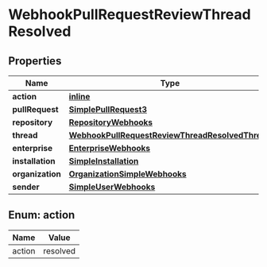 
# WebhookPullRequestReviewThreadResolved

## Properties
Name | Type | Description | Notes
------------ | ------------- | ------------- | -------------
**action** | [**inline**](#Action) |  | 
**pullRequest** | [**SimplePullRequest3**](SimplePullRequest3.md) |  | 
**repository** | [**RepositoryWebhooks**](RepositoryWebhooks.md) |  | 
**thread** | [**WebhookPullRequestReviewThreadResolvedThread**](WebhookPullRequestReviewThreadResolvedThread.md) |  | 
**enterprise** | [**EnterpriseWebhooks**](EnterpriseWebhooks.md) |  |  [optional]
**installation** | [**SimpleInstallation**](SimpleInstallation.md) |  |  [optional]
**organization** | [**OrganizationSimpleWebhooks**](OrganizationSimpleWebhooks.md) |  |  [optional]
**sender** | [**SimpleUserWebhooks**](SimpleUserWebhooks.md) |  |  [optional]


<a id="Action"></a>
## Enum: action
Name | Value
---- | -----
action | resolved




